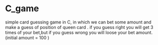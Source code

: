 # C_game
simple card guessing game in C, in which we can bet some amount and make a guess of position of queen card .
if you guess right you will get 3 times of your bet,but if you guess wrong you will loose your bet amount.
(initial amount = 100 )

